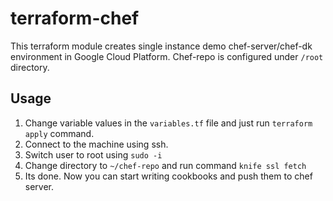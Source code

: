 # terraform-chef

This terraform module creates single instance demo chef-server/chef-dk environment in Google Cloud Platform.
Chef-repo is configured under `/root` directory.

## Usage

1. Change variable values in the `variables.tf` file and just run `terraform apply` command.
2. Connect to the machine using ssh.
3. Switch user to root using `sudo -i`
4. Change directory to `~/chef-repo` and run command `knife ssl fetch`
5. Its done. Now you can start writing cookbooks and push them to chef server.
